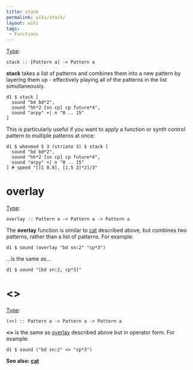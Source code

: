 ```yaml
---
title: stack
permalink: wiki/stack/
layout: wiki
tags:
 - Functions
---
```


[Type](/wiki/Type_signature "wikilink"):

    stack :: [Pattern a] -> Pattern a

**stack** takes a list of patterns and combines them into a new pattern
by layering them up - effectively playing all of the patterns in the
list simultaneously.

    d1 $ stack [ 
      sound "bd bd*2", 
      sound "hh*2 [sn cp] cp future*4", 
      sound "arpy" +| n "0 .. 15"
    ]

This is particularly useful if you want to apply a function or synth
control pattern to multiple patterns at once:

    d1 $ whenmod 5 3 (striate 3) $ stack [ 
      sound "bd bd*2", 
      sound "hh*2 [sn cp] cp future*4", 
      sound "arpy" +| n "0 .. 15"
    ] # speed "[[1 0.8], [1.5 2]*2]/3"

# overlay

[Type](/wiki/Type_signature "wikilink"):

    overlay :: Pattern a -> Pattern a -> Pattern a

The **overlay** function is similar to [cat](cat "wikilink") described
above, but combines two patterns, rather than a list of patterns. For
example:

    d1 $ sound (overlay "bd sn:2" "cp*3")

...is the same as...

    d1 $ sound "[bd sn:2, cp*3]"

# \<\>

[Type](/wiki/Type_signature "wikilink"):

    (<>) :: Pattern a -> Pattern a -> Pattern a

**\<\>** is the same as [overlay](cat#overlay "wikilink") described
above but in operator form. For example:

    d1 $ sound ("bd sn:2" <> "cp*3")

**See also: [cat](cat "wikilink")**
